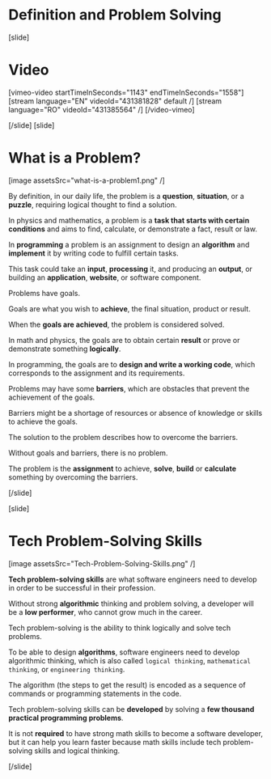 # Definition and Problem Solving
[slide]
# Video

[vimeo-video startTimeInSeconds="1143" endTimeInSeconds="1558"]
[stream language="EN" videoId="431381828" default /]
[stream language="RO" videoId="431385564" /]
[/video-vimeo]

[/slide]
[slide]
# What is a Problem?

[image assetsSrc="what-is-a-problem1.png" /]

By definition, in our daily life, the problem is a **question**, **situation**, or a **puzzle**, requiring logical thought to find a solution.

In physics and mathematics, a problem is a **task that starts with certain conditions** and aims to find, calculate, or demonstrate a fact, result or law.

In **programming** a problem is an assignment to design an **algorithm** and **implement** it by writing code to fulfill certain tasks.

This task could take an **input**, **processing** it, and producing an **output**, or building an **application**, **website**, or software component.

Problems have goals.

Goals are what you wish to **achieve**, the final situation, product or result.

When the **goals are achieved**, the problem is considered solved.

In math and physics, the goals are to obtain certain **result** or prove or demonstrate something **logically**.

In programming, the goals are to **design and write a working code**, which corresponds to the assignment and its requirements.

Problems may have some **barriers**, which are obstacles that prevent the achievement of the goals.

Barriers might be a shortage of resources or absence of knowledge or skills to achieve the goals.

The solution to the problem describes how to overcome the barriers.

Without goals and barriers, there is no problem.

The problem is the **assignment** to achieve, **solve**, **build** or **calculate** something by overcoming the barriers.

[/slide]

[slide]
# Tech Problem-Solving Skills

[image assetsSrc="Tech-Problem-Solving-Skills.png" /]

**Tech problem-solving skills** are what software engineers need to develop in order to be successful in their profession.

Without strong **algorithmic** thinking and problem solving, a developer will be a **low performer**, who cannot grow much in the career.

Tech problem-solving is the ability to think logically and solve tech problems.

To be able to design **algorithms**, software engineers need to develop algorithmic thinking, which is also called `logical thinking`, `mathematical thinking`, or `engineering thinking`.

The algorithm (the steps to get the result) is encoded as a sequence of commands or programming statements in the code.

Tech problem-solving skills can be **developed** by solving a **few thousand practical programming problems**.

It is not **required** to have strong math skills to become a software developer, but it can help you learn faster because math skills include tech problem-solving skills and logical thinking.

[/slide]